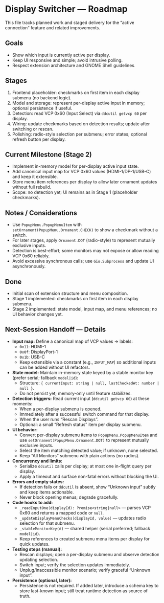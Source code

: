 # Display Switcher — Roadmap

This file tracks planned work and staged delivery for the “active connection” feature and related improvements.

## Goals
- Show which input is currently active per display.
- Keep UI responsive and simple; avoid intrusive polling.
- Respect extension architecture and GNOME Shell guidelines.

## Stages
1) Frontend placeholder: checkmarks on first item in each display submenu (no backend logic).
2) Model and storage: represent per-display active input in memory; optional persistence if useful.
3) Detection: read VCP 0x60 (Input Select) via `ddcutil getvcp 60` per display.
4) Wiring: update checkmarks based on detection results; update after switching or rescan.
5) Polishing: radio-style selection per submenu; error states; optional refresh button per display.

## Current Milestone (Stage 2)
- Implement in-memory model for per-display active input state.
- Add canonical input map for VCP 0x60 values (HDMI-1/DP-1/USB-C) and keep it extensible.
- Store menu item references per display to allow later ornament updates without full rebuild.
- Scope: no detection yet; UI remains as in Stage 1 (placeholder checkmarks).

## Notes / Considerations
- Use `PopupMenu.PopupMenuItem` with `setOrnament(PopupMenu.Ornament.CHECK)` to show a checkmark without a switch.
- For later stages, apply `Ornament.DOT` (radio-style) to represent mutually exclusive inputs.
- Detection is best-effort; some monitors may not expose or allow reading VCP 0x60 reliably.
- Avoid excessive synchronous calls; use `Gio.Subprocess` and update UI asynchronously.

## Done
- Initial scan of extension structure and menu composition.
- Stage 1 implemented: checkmarks on first item in each display submenu.
- Stage 2 implemented: state model, input map, and menu references; no UI behavior changes yet.

## Next-Session Handoff — Details
- **Input map:** Define a canonical map of VCP values → labels:
  - `0x11`: HDMI-1
  - `0x0f`: DisplayPort-1
  - `0x1b`: USB-C
  - Keep extensible via a constant (e.g., `INPUT_MAP`) so additional inputs can be added without UI refactors.
- **State model:** Maintain in-memory state keyed by a stable monitor key (prefer serial; fallback `model|id`):
  - Structure: `{ currentInput: string | null, lastCheckedAt: number | null }`.
  - Do not persist yet; memory-only until feature stabilizes.
- **Detection triggers:** Read current input (`ddcutil getvcp 60`) at these moments:
  - When a per-display submenu is opened.
  - Immediately after a successful switch command for that display.
  - When the user runs “Rescan Displays”.
  - Optional: a small “Refresh status” item per display submenu.
- **UI behavior:**
  - Convert per-display submenu items to `PopupMenu.PopupMenuItem` and use `setOrnament(PopupMenu.Ornament.DOT)` to represent mutually exclusive inputs.
  - Select the item matching detected value; if unknown, none selected.
  - Keep “All Monitors” submenu with plain actions (no radios).
- **Concurrency and limits:**
  - Serialize `ddcutil` calls per display; at most one in-flight query per display.
  - Apply a timeout and surface non-fatal errors without blocking the UI.
- **Errors and empty states:**
  - If detection fails or `ddcutil` is absent, show “Unknown input” subtly and keep items actionable.
  - Never block opening menus; degrade gracefully.
- **Code hooks to add:**
  - `_readInputOne(displayId): Promise<string|null>` — parses VCP 0x60 and returns a mapped code or `null`.
  - `_updateDisplayMenuChecks(displayId, value)` — updates radio selection for that submenu.
  - `_stableMonitorKey(d)` — shared helper (serial preferred; fallback `model|id`).
  - Keep references to created submenu menu items per display for quick updates.
- **Testing steps (manual):**
  - Rescan displays; open a per-display submenu and observe detection updating selection.
  - Switch input; verify the selection updates immediately.
  - Unplug/inaccessible monitor scenario; verify graceful “Unknown input”.
- **Persistence (optional, later):**
  - Persistence is not required. If added later, introduce a schema key to store last-known input; still treat runtime detection as source of truth.
